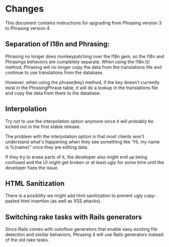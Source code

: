 # Changes

This document contains instructions for upgrading from Phrasing version 3 to Phrasing version 4.

## Separation of I18n and Phrasing:

Phrasing no longer does monkeypatching over the I18n gem, so the I18n and Phrasings behaviors are completely separate.
When using the I18n.t() method, Phrasing will no longer copy the data from the translations file and continue to use translations from the database.

However, when using the phrase(key) method, if the key doesn't currently exist in the PhrasingPhrase table, it will do a lookup in the translations file and copy the data from there to the database.

## Interpolation

Try not to use the interpolation option anymore since it will probably be kicked out in the first stable release.

The problem with the interpolation option is that most clients won't understand what's happening when they see something like "Hi, my name is %{name}" once they are editing data.

If they try to erase parts of it, the developer also might end up being confused and the UI might get broken or at least ugly for some time until the developer fixes the issue.

## HTML Sanitization

There is a posibility we might add html sanitization to prevent ugly copy-pasted html insertion (as well as XSS attacks).

## Switching rake tasks with Rails generators

Since Rails comes with outofbox generators that enable easy existing file detection and similar behaviors, Phrasing 4 will use Rails generators instead of the old rake tasks.
